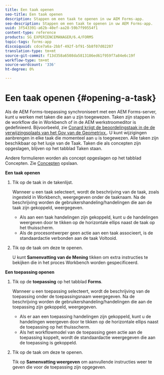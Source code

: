 ```yaml
---
title: Een taak openen
seo-title: Een taak openen
description: Stappen om een taak te openen in uw AEM Forms-app.
seo-description: Stappen om een taak te openen in uw AEM Forms-app.
uuid: 3f543391-a62b-40ef-aa28-59b7f99554f1
content-type: reference
products: SG_EXPERIENCEMANAGER/6.4/FORMS
topic-tags: forms-app
discoiquuid: cdce7a6a-2bbf-492f-bf91-5b8f07d02207
translation-type: tm+mt
source-git-commit: f13d358a6508da5813186ed61f959f7a84e6c19f
workflow-type: tm+mt
source-wordcount: '336'
ht-degree: 0%

---
```



# Een taak openen {#opening-a-task}

Als de AEM Forms-toepassing synchroniseert met een AEM Forms-server, kunt u werken met taken die aan u zijn toegewezen. Taken zijn stappen in de workflow die in Workbench of in de AEM werkstroomeditor is gedefinieerd. Bijvoorbeeld, zie [Conard krijgt de beoordelingstaak in de de verwijzingsplaats van het Gov van de Geometrixx.](/help/forms/using/gov-reference-site-walkthrough.md#conard-assessment-task). U kunt wijzigingen aanbrengen in elke taak die momenteel aan u is toegewezen. Alle taken zijn beschikbaar op het lusje van de Taak. Taken die als concepten zijn opgeslagen, blijven op het tabblad Taken staan.

Andere formulieren worden als concept opgeslagen op het tabblad Concepten. Zie [Concepten](/help/forms/using/save-as-draft.md) opslaan.

**Een taak openen**

1. Tik op de taak in de takenlijst.

   Wanneer u een taak selecteert, wordt de beschrijving van de taak, zoals ingesteld in Workbench, weergegeven onder de taaknaam. Na de beschrijving worden de gebruikershandeling/handelingen die aan de taak zijn gekoppeld, weergegeven.

   * Als aan een taak handelingen zijn gekoppeld, kunt u de handelingen weergeven door te tikken op de horizontale ellips naast de taak op het thuisscherm.
   * Als de procesontwerper geen actie aan een taak associeert, is de standaardactie verbonden aan de taak Voltooid.

1. Tik op de taak om deze te openen.

   U kunt **Samenvatting van de Mening** tikken om extra instructies te bekijken die in het proces Workbench worden gespecificeerd.

**Een toepassing openen**

1. Tik op de **toepassing** op het tabblad **Forms**.

   Wanneer u een toepassing selecteert, wordt de beschrijving van de toepassing onder de toepassingsnaam weergegeven. Na de beschrijving worden de gebruikershandeling/handelingen die aan de toepassing zijn gekoppeld, weergegeven.

   * Als er aan een toepassing handelingen zijn gekoppeld, kunt u de handelingen weergeven door te tikken op de horizontale ellips naast de toepassing op het thuisscherm.
   * Als het workflowmodel van de toepassing geen actie aan de toepassing koppelt, wordt de standaardactie weergegeven die aan de toepassing is gekoppeld.

1. Tik op de taak om deze te openen.

   Tik op **Samenvatting weergeven** om aanvullende instructies weer te geven die voor de toepassing zijn opgegeven.
